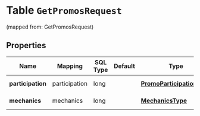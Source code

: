 
# Table `GetPromosRequest`
(mapped from: GetPromosRequest)

## Properties
Name | Mapping | SQL Type | Default | Type | Description | Notes
---- | ------- | -------- | ------- | ---- | ----------- | -----
**participation** | participation | long |  | [**PromoParticipationType**](PromoParticipationType.md) |  |  [optional] [foreignkey]
**mechanics** | mechanics | long |  | [**MechanicsType**](MechanicsType.md) |  |  [optional] [foreignkey]




